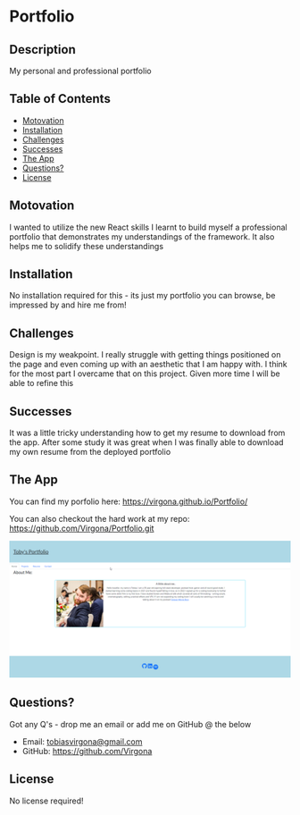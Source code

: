 # Portfolio

## Description

My personal and professional portfolio

## Table of Contents

- [Motovation](Motovation)
- [Installation](Installation)
- [Challenges](Challenges)
- [Successes](Successes)
- [The App](App)
- [Questions?](Questions?)
- [License](License)

## Motovation

I wanted to utilize the new React skills I learnt to build myself a professional portfolio that demonstrates my understandings of the framework. It also helps me to solidify these understandings

## Installation

No installation required for this - its just my portfolio you can browse, be impressed by and hire me from!

## Challenges

Design is my weakpoint. I really struggle with getting things positioned on the page and even coming up with an aesthetic that I am happy with. I think for the most part I overcame that on this project. Given more time I will be able to refine this

## Successes

It was a little tricky understanding how to get my resume to download from the app. After some study it was great when I was finally able to download my own resume from the deployed portfolio

## The App

You can find my porfolio here:
 https://virgona.github.io/Portfolio/

You can also checkout the hard work at my repo:
https://github.com/Virgona/Portfolio.git

![portfolio homepage image](/assets/2022-12-20%2016_35_29-Window.png)

## Questions?

Got any Q's - drop me an email or add me on GitHub @ the below

- Email: tobiasvirgona@gmail.com
- GitHub: https://github.com/Virgona

## License

No license required!